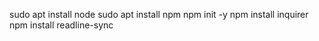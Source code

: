 <!-- See https://review.docs.microsoft.com/en-us/learn-docs/docs/id-guidance-introductions?branch=master#use-the-standard-exercise-unit-introduction-format -->

<!-- The titles of exercise units specified in the YAML should be prefixed with "Exercise - " -->

<!-- Keep module prerequisites in mind when writing instructions for readers. Don't spend lots of words on instructions about steps that they should generally already know how to do. Focus on the configuration options and items they need to select. -->

<!-- The CLI is more time- and space-efficient for tasks that are not directly relevant to the module. For example, if your exercise requires creating an App Service web app to host an app, but the module isn't directly about creating App Service instances, strongly consider using the CLI. -->

<!-- If you have sample code, include it with the content. Assume that it will end up in a public git repo for consumption during the exercise (and write your instructions with that assumption, but leave a TODO for the repo name). The Learn team will work with you to get it into the right place.-->

<!-- Exercises should generally make use of the sandbox. See the following:
  - https://review.docs.microsoft.com/en-us/learn-docs/docs/unit-enable-azure-sandbox?branch=master
  - https://review.docs.microsoft.com/en-us/learn-docs/docs/unit-add-embedded-interactivity?branch=master

    The most important things to keep in mind are:
  - Include the proper YAML markup for the unit
  - Don't ask the user to create a resource group; use <rgn>[Sandbox resource group]</rgn> to specify the sandbox resource group name (search the repo for "<rgn>" for examples)
  - Use [Azure portal](https://portal.azure.com/learn.docs.microsoft.com?azure-portal=true) to link to the portal
  - Use the appropriate region includes (search the repo for "azure-sandbox-regions" for examples. There are four includes for different situations - the "friendly" ones are for activities in the portal as opposed to the CLI, and the "first mention" includes are to be used at the first mention of location specification in a module exercise)
  - There's also an include (azure-sandbox-activate.md) that should precede the first interactive directions that require the sandbox to have been activated
-->

<!-- Keep bulleted/numbered lists to seven items max. Break them up into groups with headers if necessary -->

sudo apt install node
sudo apt install npm
npm init -y
npm install inquirer
npm install readline-sync